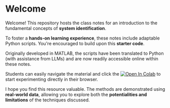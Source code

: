 # Welcome

Welcome! This repository hosts the class notes for an introduction to the fundamental concepts of **system identification**.

To foster a **hands-on learning experience**, these notes include adaptable Python scripts. You're encouraged to build upon this **starter code**. 

Originally developed in MATLAB, the scripts have been translated to Python (with assistance from LLMs) and are now readily accessible online within these notes. 

Students can easily navigate the material and click the [![Open In Colab](https://colab.research.google.com/assets/colab-badge.svg)](YOUR_COLAB_NOTEBOOK_LINK_HERE) to start experimenting directly in their browser.

I hope you find this resource valuable. The methods are demonstrated using **real-world data**, allowing you to explore both the **potentialities and limitations** of the techniques discussed.

```{tableofcontents}
```
